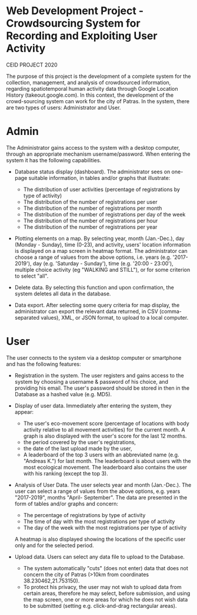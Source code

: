 # Web Development Project - Crowdsourcing System for Recording and Exploiting User Activity
CEID PROJECT 2020

The purpose of this project is the development of a complete system for the collection, management, and analysis of crowdsourced information, regarding spatiotemporal human activity data through Google Location History (takeout.google.com).
In this context, the development of the crowd-sourcing system can work for the city of Patras. In the system, there are two types of users: Administrator and User.

# Admin
The Administrator gains access to the system with a desktop computer, through an appropriate mechanism username/password. When entering the system it has the following capabilities.

- Database status display (dashboard). The administrator sees on one-page suitable information, in tables and/or graphs that illustrate:

  - The distribution of user activities (percentage of registrations by type of activity)
  - The distribution of the number of registrations per user
  - The distribution of the number of registrations per month
  - The distribution of the number of registrations per day of the week
  - The distribution of the number of registrations per hour
  - The distribution of the number of registrations per year
  
- Plotting elements on a map.
By selecting year, month (Jan.-Dec.), day (Monday - Sunday), time (0-23), and activity, users' location information is displayed on a map screen in heatmap format. The administrator can choose a range of values from the above options, i.e. years (e.g. '2017-2019'), day (e.g. 'Saturday - Sunday'), time (e.g. '20:00 - 23:00'), multiple choice activity (eg "WALKING and STILL"), or for some criterion to select "all".

- Delete data.
By selecting this function and upon confirmation, the system deletes all data in the database.

- Data export.
After selecting some query criteria for map display, the administrator can export the relevant data returned, in CSV (comma-separated values), XML, or JSON format, to upload to a local computer.

# User
The user connects to the system via a desktop computer or smartphone and has the following features:

- Registration in the system. The user registers and gains access to the system by choosing a username & password of his choice, and providing his email. The user's password should be stored in then in the Database as a hashed value (e.g. MD5).
   
- Display of user data. Immediately after entering the system, they appear:
   
  - The user's eco-movement score (percentage of locations with body activity relative to all movement activities) for the current month. A graph is also displayed with the user's score for the last 12 months.
  - the period covered by the user's registrations,
  - the date of the last upload made by the user,
  - A leaderboard of the top 3 users with an abbreviated name (e.g. "Andreas K.") for last month. The leaderboard is about users with the most ecological movement. The leaderboard also contains the user with his ranking (except the top 3).

- Analysis of User Data. The user selects year and month (Jan.-Dec.). The user can select a range of values from the above options, e.g. years "2017-2019", months "April- September". The data are presented in the form of tables and/or graphs and concern:

  - The percentage of registrations by type of activity
  - The time of day with the most registrations per type of activity
  - The day of the week with the most registrations per type of activity

  A heatmap is also displayed showing the locations of the specific user only and for the selected period.

- Upload data. Users can select any data file to upload to the Database.
   
  - The system automatically "cuts" (does not enter) data that does not concern the city of Patras (>10km from coordinates 38.230462,21.753150).
  - To protect his privacy, the user may not wish to upload data from certain areas, therefore he may select, before submission, and using the map screen, one or more areas for which he does not wish data to be submitted (setting e.g. click-and-drag rectangular areas).

